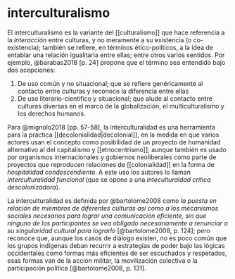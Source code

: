 # interculturalismo
El interculturalismo es la variante del [[culturalismo]] que hace referencia a la *interacción* entre culturas, y no meramente a su existencia (o co-existencia); también se refiere, en términos ético-políticos, a la idea de entablar una relación igualitaria entre ellas; entre otros varios sentidos. Por ejemplo, @barabas2018 [p. 24] propone que el término sea entendido bajo dos acepciones:

1. De uso común y no situacional; que se refiere genéricamente al contacto entre culturas y reconoce la diferencia entre ellas
2. De uso literario-científico y situacional; que alude al contacto entre culturas diversas en el marco de la globalización, el multiculturalismo y los derechos humanos.

Para @mignolo2018 [pp. 57-58], la interculturalidad es una herramienta para la práctica [[decolonialidad|decolonial]], en la medida en que varios actores usan el concepto como posibilidad de un proyecto de humanidad alternativo al del capitalismo y [[etnocentrismo]]; aunque también es usado por organismos internacionales y gobiernos neoliberales como parte de proyectos que reproducen relaciones de [[colonialidad]] en la forma de *hospitalidad condescendiente*. A este uso los autores lo llaman *interculturalidad funcional* (que se opone a una *inteculturaldad crítica descolonizadora*).

La interculturalidad es definida por @bartolome2008 como *la puesta en relación de miembros de diferentes culturas así como a los mecanismos sociales necesarios para lograr una comunicación eficiente, sin que ninguno de los participantes se vea obligado necesariamente a renunciar a su singularidad cultural para lograrlo* [@bartolome2008, p. 124]; pero reconoce que, aunque los casos de diálogo existen, no es poco común que los grupos indígenas deban recurrir a estrategias de poder bajo las lógicas occidentales como formas más eficientes de ser escuchados y respetados, esas formas van de la acción militar, la movilización colectiva o la participación política [@bartolome2008, p. 131].

